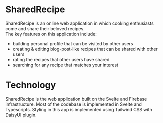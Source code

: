 # SharedRecipe

SharedRecipe is an online web application in which cooking enthusiasts come and share their beloved recipes.  
The key features on this application include:
- building personal profile that can be visited by other users
- creating & editing blog-post-like recipes that can be shared with other users
- rating the recipes that other users have shared
- searching for any recipe that matches your interest

# Technology

SharedRecipe is the web application built on the Svelte and Firebase infrastructure. 
Most of the codebase is implemented in Svelte and Typescripts.
Styling in this app is implemented using Tailwind CSS with DaisyUI plugin.